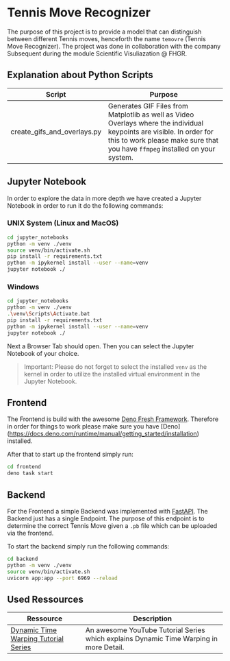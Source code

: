 # Tennis Move Recognizer
The purpose of this project is to provide a model that can distinguish between different Tennis moves, henceforth the name `temovre` (Tennis Move Recognizer). The project was done in collaboration with the company Subsequent during the module Scientific Visuliazation @ FHGR.

## Explanation about Python Scripts
|Script|Purpose|
|---|------|
|create_gifs_and_overlays.py|Generates GIF Files from Matplotlib as well as Video Overlays where the individual keypoints are visible. In order for this to work please make sure that you have `ffmpeg` installed on your system.|

## Jupyter Notebook
In order to explore the data in more depth we have created a Jupyter Notebook in order to run it do the following commands:

### UNIX System (Linux and MacOS)
```bash
cd jupyter_notebooks
python -m venv ./venv
source venv/bin/activate.sh
pip install -r requirements.txt
python -m ipykernel install --user --name=venv
jupyter notebook ./
```

### Windows
```bash
cd jupyter_notebooks
python -m venv ./venv
.\venv\Scripts\Activate.bat
pip install -r requirements.txt
python -m ipykernel install --user --name=venv
jupyter notebook ./
```

Next a Browser Tab should open. Then you can select the Jupyter Notebook of your choice.

> Important: Please do not forget to select the installed `venv` as the kernel in order to utilize the installed virtual environment in the Jupyter Notebook.

## Frontend
The Frontend is build with the awesome [Deno Fresh Framework](https://fresh.deno.dev/). Therefore in order for things to work please make sure you have [Deno] (https://docs.deno.com/runtime/manual/getting_started/installation) installed.

After that to start up the frontend simply run:

```bash
cd frontend
deno task start
```

## Backend
For the Frontend a simple Backend was implemented with [FastAPI](https://fastapi.tiangolo.com/). The Backend just has a single Endpoint. The purpose of this endpoint is to determine the correct Tennis Move given a `.pb` file which can be uploaded via the frontend.

To start the backend simply run the following commands:

```bash
cd backend
python -m venv ./venv
source venv/bin/activate.sh
uvicorn app:app --port 6969 --reload
```

## Used Ressources
|Ressource|Description|
|---|------|
|[Dynamic Time Warping Tutorial Series](https://www.youtube.com/watch?v=ERKDHZyZDwA)|An awesome YouTube Tutorial Series which explains Dynamic Time Warping in more Detail.|